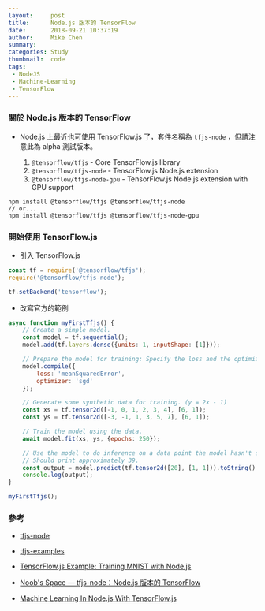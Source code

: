 ```yaml
---
layout:     post
title:      Node.js 版本的 TensorFlow
date:       2018-09-21 10:37:19
author:     Mike Chen
summary:    
categories: Study
thumbnail:  code
tags:
 - NodeJS
 - Machine-Learning
 - TensorFlow
---
```


### 關於 Node.js 版本的 TensorFlow

* Node.js 上最近也可使用 TensorFlow.js 了，套件名稱為 `tfjs-node` ，但請注意此為 alpha 測試版本。

  1. `@tensorflow/tfjs` - Core TensorFlow.js library
  2. `@tensorflow/tfjs-node` - TensorFlow.js Node.js extension
  3. `@tensorflow/tfjs-node-gpu` - TensorFlow.js Node.js extension with GPU support

```
npm install @tensorflow/tfjs @tensorflow/tfjs-node
// or...
npm install @tensorflow/tfjs @tensorflow/tfjs-node-gpu
```

### 開始使用 TensorFlow.js
* 引入 TensorFlow.js

```js
const tf = require('@tensorflow/tfjs');
require('@tensorflow/tfjs-node');

tf.setBackend('tensorflow');
```

* 改寫官方的範例

```js
async function myFirstTfjs() {
	// Create a simple model.
	const model = tf.sequential();
	model.add(tf.layers.dense({units: 1, inputShape: [1]}));

	// Prepare the model for training: Specify the loss and the optimizer.
	model.compile({
		loss: 'meanSquaredError',
		optimizer: 'sgd'
	});

	// Generate some synthetic data for training. (y = 2x - 1)
	const xs = tf.tensor2d([-1, 0, 1, 2, 3, 4], [6, 1]);
	const ys = tf.tensor2d([-3, -1, 1, 3, 5, 7], [6, 1]);

	// Train the model using the data.
	await model.fit(xs, ys, {epochs: 250});

	// Use the model to do inference on a data point the model hasn't seen.
	// Should print approximately 39.
	const output = model.predict(tf.tensor2d([20], [1, 1])).toString()
	console.log(output);
}

myFirstTfjs();
```





### 參考

* [tfjs-node](https://github.com/tensorflow/tfjs-node)

* [tfjs-examples](https://github.com/tensorflow/tfjs-examples/blob/master/getting_started/index.js)

* [TensorFlow.js Example: Training MNIST with Node.js](https://github.com/tensorflow/tfjs-examples/tree/master/mnist-node)

* [Noob's Space — tfjs-node：Node.js 版本的 TensorFlow](https://noob.tw/tfjs-node/)

* [Machine Learning In Node.js With TensorFlow.js](https://hk.saowen.com/a/d79c2e029bd7ccbb9519239c7f179d145d87b6d1cfd6c3080c49d9fbcc975e0c)